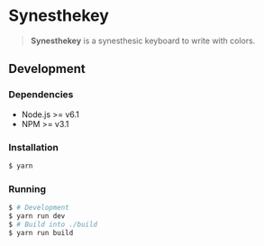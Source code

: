 # Synesthekey

> **Synesthekey** is a synesthesic keyboard to write with colors. 

## Development

### Dependencies

- Node.js >= v6.1
- NPM >= v3.1

### Installation

```bash
$ yarn
```

### Running

```bash
$ # Development
$ yarn run dev
$ # Build into ./build
$ yarn run build
```

